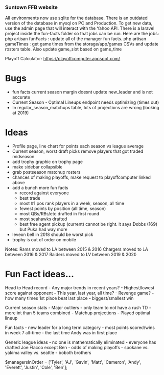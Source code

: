 ### Suntown FFB website

All environments now use sqlite for the database. There is an outdated version of the database in mysql on PC and Production.
To get new data, use the admin page that will interact with the Yahoo API. 
There is a laravel project inside the fun-facts folder so that jobs can be run. Here are the jobs:
php artisan funFacts : update all of the manager fun facts. 
php artisan gameTimes : get game times from the storage/app/games CSVs and update rosters table. Also update game_slot based on game_time

Playoff Calculator: https://playoffcomputer.appspot.com/

# Bugs
- fun facts current season margin doesnt update new_leader and is not accurate
- Current Season - Optimal Lineups endpoint needs optimizing (times out)
- In regular_season_matchups table, lots of projections are wrong (looking at 2019)

# Ideas

- Profile page, line chart for points each season vs league average
- Current season, worst draft picks remove players that got traded midseason
- add trophy graphic on trophy page
- make sidebar collapsible
- grab postseason matchup rosters
- chances of making playoffs, make request to playoffcomputer linked above
- add a bunch more fun facts
    - record against everyone
    - best trade
    - most #1 pos rank players in a week, season, all time
    - fewest points by position (all time, season)
    - most QBs/RBs/etc drafted in first round
    - most seahawks drafted
    - best free agent pickup (current) cannot be right. it says Dobbs (169) but Puka had way more
- leveon bell in 2018 should be worst pick
- trophy is out of order on mobile

Notes:
Rams moved to LA between 2015 & 2016
Chargers moved to LA between 2016 & 2017
Raiders moved to LV between 2019 & 2020


# Fun Fact ideas...

Head to Head record
    - Any major trends in recent years?
    - Highest/lowest score against opponent
        - This year, last year, all time?
    - Revenge game? 
    - how many times 1st place beat last place
    - biggest/smallest win
    
Current season stats
    - Major outliers
        - only team to not have a rush TD
        - more int than 5 teams combined
    - Matchup projections
    - Played optimal lineup

Fun facts
    - new leader for a long term category
    - most points scored/wins in week 7 all-time
    - the last time Andy was in first place

Generic league ideas
    - no one is mathematically eliminated
    - everyone has drafted Joe Flacco except Ben
    - odds of making playoffs
    - spokane vs. yakima valley vs. seattle
    - boboth brothers


$managersInOrder = ['Tyler', 'AJ', 'Gavin', 'Matt', 'Cameron', 'Andy', 'Everett', 'Justin', 'Cole', 'Ben'];

